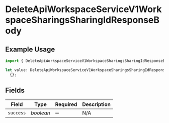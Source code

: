 # DeleteApiWorkspaceServiceV1WorkspaceSharingsSharingIdResponseBody

## Example Usage

```typescript
import { DeleteApiWorkspaceServiceV1WorkspaceSharingsSharingIdResponseBody } from "oppulence-backend-sdk/models/operations";

let value: DeleteApiWorkspaceServiceV1WorkspaceSharingsSharingIdResponseBody =
  {};
```

## Fields

| Field              | Type               | Required           | Description        |
| ------------------ | ------------------ | ------------------ | ------------------ |
| `success`          | *boolean*          | :heavy_minus_sign: | N/A                |